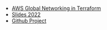 # 

- [AWS Global Networking in Terraform](https://learning.oreilly.com/live-events/aws-global-networking-in-terraform/0636920066438/0636920092219/)
- [Slides 2022](https://on24static.akamaized.net/event/36/81/88/3/rt/1/documents/resourceList1652362218509/awsglobalnetworkinginterraform1652362217854.pdf)
- [Github Project](https://github.com/arpcefxl/aws-networking-terraform)
